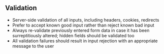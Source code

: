## Validation

- Server-side validation of all inputs, including headers, cookies, redirects​
- Prefer to accept known good input rather than reject known bad input​
- Always re-validate previously entered form data in case it has been surreptitiously altered; hidden fields should be validated too​
- All validation failures should result in ​input rejection with an appropriate ​message to the user​
